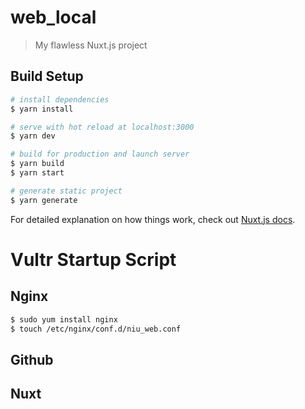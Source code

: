 # web_local

> My flawless Nuxt.js project

## Build Setup

``` bash
# install dependencies
$ yarn install

# serve with hot reload at localhost:3000
$ yarn dev

# build for production and launch server
$ yarn build
$ yarn start

# generate static project
$ yarn generate
```

For detailed explanation on how things work, check out [Nuxt.js docs](https://nuxtjs.org).


# Vultr Startup Script

## Nginx

``` bash
$ sudo yum install nginx
$ touch /etc/nginx/conf.d/niu_web.conf
```

## Github
## Nuxt
